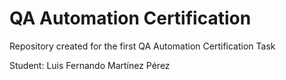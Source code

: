 # QA Automation Certification
Repository created for the first QA Automation Certification Task

Student: Luis Fernando Martínez Pérez
